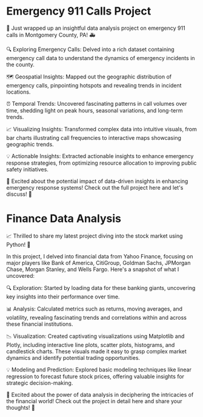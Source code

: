 <H1>Emergency 911 Calls Project</H1>

<p>🚨 Just wrapped up an insightful data analysis project on emergency 911 calls in Montgomery County, PA! 🚑

🔍 Exploring Emergency Calls: Delved into a rich dataset containing emergency call data to understand the dynamics of emergency incidents in the county.

🗺️ Geospatial Insights: Mapped out the geographic distribution of emergency calls, pinpointing hotspots and revealing trends in incident locations.

⏰ Temporal Trends: Uncovered fascinating patterns in call volumes over time, shedding light on peak hours, seasonal variations, and long-term trends.

📈 Visualizing Insights: Transformed complex data into intuitive visuals, from bar charts illustrating call frequencies to interactive maps showcasing geographic trends.

💡 Actionable Insights: Extracted actionable insights to enhance emergency response strategies, from optimizing resource allocation to improving public safety initiatives.

🚀 Excited about the potential impact of data-driven insights in enhancing emergency response systems! Check out the full project here and let's discuss! 💬</p>

<H1>Finance Data Analysis</H1>

<p>📈 Thrilled to share my latest project diving into the stock market using Python! 🚀

In this project, I delved into financial data from Yahoo Finance, focusing on major players like Bank of America, CitiGroup, Goldman Sachs, JPMorgan Chase, Morgan Stanley, and Wells Fargo. Here's a snapshot of what I uncovered:

🔍 Exploration: Started by loading data for these banking giants, uncovering key insights into their performance over time.

📊 Analysis: Calculated metrics such as returns, moving averages, and volatility, revealing fascinating trends and correlations within and across these financial institutions.

📉 Visualization: Created captivating visualizations using Matplotlib and Plotly, including interactive line plots, scatter plots, histograms, and candlestick charts. These visuals made it easy to grasp complex market dynamics and identify potential trading opportunities.

💡 Modeling and Prediction: Explored basic modeling techniques like linear regression to forecast future stock prices, offering valuable insights for strategic decision-making.

🚀 Excited about the power of data analysis in deciphering the intricacies of the financial world! Check out the project in detail here and share your thoughts! 💬</p>
